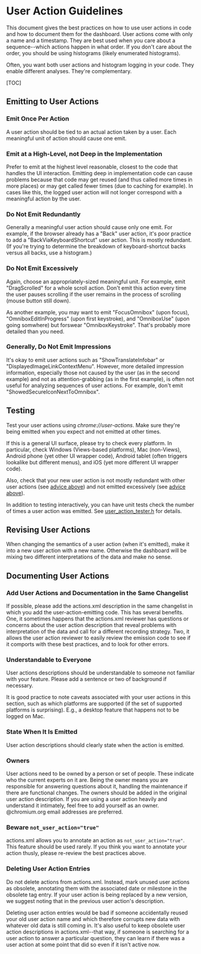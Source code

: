 # User Action Guidelines

This document gives the best practices on how to use user actions in code and
how to document them for the dashboard.  User actions come with only a name and
a timestamp.  They are best used when you care about a sequence--which actions
happen in what order.  If you don't care about the order, you should be using
histograms (likely enumerated histograms).

Often, you want both user actions and histogram logging in your code.  They
enable different analyses.  They're complementary.

[TOC]

## Emitting to User Actions

### Emit Once Per Action

A user action should be tied to an actual action taken by a user.  Each
meaningful unit of action should cause one emit.

### Emit at a High-Level, not Deep in the Implementation

Prefer to emit at the highest level reasonable, closest to the code that handles
the UI interaction.  Emitting deep in implementation code can cause problems
because that code may get reused (and thus called more times in more places) or
may get called fewer times (due to caching for example).  In cases like this,
the logged user action will not longer correspond with a meaningful action by
the user.

### Do Not Emit Redundantly

Generally a meaningful user action should cause only one emit.  For example, if
the browser already has a "Back" user action, it's poor practice to add a
"BackViaKeyboardShortcut" user action.  This is mostly redundant.  (If you're
trying to determine the breakdown of keyboard-shortcut backs versus all backs,
use a histogram.)

### Do Not Emit Excessively

Again, choose an appropriately-sized meaningful unit.  For example, emit
"DragScrolled" for a whole scroll action.  Don't emit this action every time the
user pauses scrolling if the user remains in the process of scrolling (mouse
button still down).

As another example, you may want to emit "FocusOmnibox" (upon focus),
"OmniboxEditInProgress" (upon first keystroke), and "OmniboxUse" (upon going
somwhere) but forswear "OmniboxKeystroke".  That's probably more detailed than
you need.

### Generally, Do Not Emit Impressions

It's okay to emit user actions such as "ShowTranslateInfobar" or
"DisplayedImageLinkContextMenu".  However, more detailed impression information,
especially those not caused by the user (as in the second example) and not as
attention-grabbing (as in the first example), is often not useful for analyzing
sequences of user actions.  For example, don't emit
"ShowedSecureIconNextToOmnibox".

## Testing

Test your user actions using *chrome://user-actions*.  Make sure they're being
emitted when you expect and not emitted at other times.

If this is a general UI surface, please try to check every platform.  In
particular, check Windows (Views-based platforms), Mac (non-Views), Android
phone (yet other UI wrapper code), Android tablet (often triggers lookalike but
different menus), and iOS (yet more different UI wrapper code).

Also, check that your new user action is not mostly redundant with other user
actions (see [advice above](#Do-Not-Emit-Redundantly)) and not emitted
excessively (see [advice above](#Do-Not-Emit-Excessively)).

In addition to testing interactively, you can have unit tests check the number
of times a user action was emitted.  See [user_action_tester.h](https://cs.chromium.org/chromium/src/base/test/user_action_tester.h)
for details.

## Revising User Actions

When changing the semantics of a user action (when it's emitted), make it into
a new user action with a new name.  Otherwise the dashboard will be mixing two
different interpretations of the data and make no sense.

## Documenting User Actions

### Add User Actions and Documentation in the Same Changelist

If possible, please add the actions.xml description in the same changelist in
which you add the user-action-emitting code.  This has several benefits.  One,
it sometimes happens that the actions.xml reviewer has questions or concerns
about the user action description that reveal problems with interpretation of
the data and call for a different recording strategy.  Two, it allows the user
action reviewer to easily review the emission code to see if it comports with
these best practices, and to look for other errors.
 
### Understandable to Everyone

User actions descriptions should be understandable to someone not familiar with
your feature.  Please add a sentence or two of background if necessary.

It is good practice to note caveats associated with your user actions in this
section, such as which platforms are supported (if the set of supported
platforms is surprising).  E.g., a desktop feature that happens not to be logged
on Mac.

### State When It Is Emitted

User action descriptions should clearly state when the action is emitted.

### Owners

User actions need to be owned by a person or set of people.  These indicate who
the current experts on it are.  Being the owner means you are responsible for
answering questions about it, handling the maintenance if there are functional
changes.  The owners should be added in the original user action description.
If you are using a user action heavily and understand it intimately, feel free
to add yourself as an owner. @chromium.org email addresses are preferred.

### Beware `not_user_action="true"`

actions.xml allows you to annotate an action as `not_user_action="true"`.  This
feature should be used rarely.  If you think you want to annotate your action
thusly, please re-review the best practices above.

### Deleting User Action Entries

Do not delete actions from actions.xml.  Instead, mark unused user actions as
obsolete, annotating them with the associated date or milestone in the obsolete
tag entry.  If your user action is being replaced by a new version, we suggest
noting that in the previous user action's description.

Deleting user action entries would be bad if someone accidentally reused your
old user action name and which therefore corrupts new data with whatever old
data is still coming in.  It's also useful to keep obsolete user action
descriptions in actions.xml--that way, if someone is searching for a user action
to answer a particular question, they can learn if there was a user action at
some point that did so even if it isn't active now.
